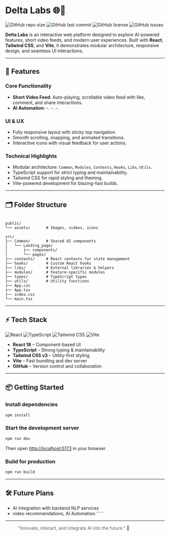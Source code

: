 # Delta Labs 🌐🚀

![GitHub repo size](https://img.shields.io/github/repo-size/Delta-Rabbit/Delta_Labs?color=blue&style=flat-square)
![GitHub last commit](https://img.shields.io/github/last-commit/Delta-Rabbit/Delta_Labs?color=green&style=flat-square)
![GitHub license](https://img.shields.io/github/license/Delta-Rabbit/Delta_Labs?color=orange&style=flat-square)
![GitHub issues](https://img.shields.io/github/issues/Delta-Rabbit/Delta_Labs?color=red&style=flat-square)

**Delta Labs** is an interactive web platform designed to explore AI-powered features, short video feeds, and modern user experiences. Built with **React**, **Tailwind CSS**, and **Vite**, it demonstrates modular architecture, responsive design, and seamless UI interactions.  

---

## 🚀 Features

### Core Functionality
- **Short Video Feed**: Auto-playing, scrollable video feed with like, comment, and share interactions.  
- **AI Automation**:
-.
-.
-.

### UI & UX
- Fully responsive layout with sticky top navigation.  
- Smooth scrolling, snapping, and animated transitions.  
- Interactive icons with visual feedback for user actions.  

### Technical Highlights
- Modular architecture: `Common`, `Modules`, `Contexts`, `Hooks`, `Libs`, `Utils`.  
- TypeScript support for strict typing and maintainability.  
- Tailwind CSS for rapid styling and theming.  
- Vite-powered development for blazing-fast builds.  

---

## 🗂 Folder Structure

```

public/
└── assets/       # Images, videos, icons

src/
├── Common/       # Shared UI components
│   └── Landing_page/
│       ├── components/
│       └── pages/
├── contexts/     # React contexts for state management
├── hooks/        # Custom React hooks
├── libs/         # External libraries & helpers
├── modules/      # Feature-specific modules
├── types/        # TypeScript types
├── utils/        # Utility functions
├── App.css
├── App.tsx
├── index.css
└── main.tsx

````

---

## ⚡ Tech Stack

![React](https://img.shields.io/badge/React-18-blue?style=flat-square&logo=react)
![TypeScript](https://img.shields.io/badge/TypeScript-4.9-blue?style=flat-square&logo=typescript)
![Tailwind CSS](https://img.shields.io/badge/Tailwind_CSS-v3-blue?style=flat-square&logo=tailwind-css)
![Vite](https://img.shields.io/badge/Vite-4.4-purple?style=flat-square&logo=vite)

- **React 18** – Component-based UI  
- **TypeScript** – Strong typing & maintainability  
- **Tailwind CSS v3** – Utility-first styling  
- **Vite** – Fast bundling and dev server  
- **GitHub** – Version control and collaboration  

---

## 📦 Getting Started

### Install dependencies
```bash
npm install
````

### Start the development server

```bash
npm run dev
```

Then open [http://localhost:5173](http://localhost:5173) in your browser.

### Build for production

```bash
npm run build
```

---

## 🛠 Future Plans

* AI integration with backend NLP services
* video recommendations, AI Automation
'
'
'

---

> “Innovate, interact, and integrate AI into the future.” 🌟
